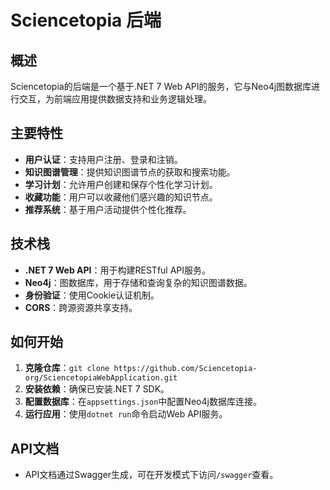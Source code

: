 # Sciencetopia 后端

## 概述
Sciencetopia的后端是一个基于.NET 7 Web API的服务，它与Neo4j图数据库进行交互，为前端应用提供数据支持和业务逻辑处理。

## 主要特性
- **用户认证**：支持用户注册、登录和注销。
- **知识图谱管理**：提供知识图谱节点的获取和搜索功能。
- **学习计划**：允许用户创建和保存个性化学习计划。
- **收藏功能**：用户可以收藏他们感兴趣的知识节点。
- **推荐系统**：基于用户活动提供个性化推荐。

## 技术栈
- **.NET 7 Web API**：用于构建RESTful API服务。
- **Neo4j**：图数据库，用于存储和查询复杂的知识图谱数据。
- **身份验证**：使用Cookie认证机制。
- **CORS**：跨源资源共享支持。

## 如何开始
1. **克隆仓库**：`git clone https://github.com/Sciencetopia-org/SciencetopiaWebApplication.git`
2. **安装依赖**：确保已安装.NET 7 SDK。
3. **配置数据库**：在`appsettings.json`中配置Neo4j数据库连接。
4. **运行应用**：使用`dotnet run`命令启动Web API服务。

## API文档
- API文档通过Swagger生成，可在开发模式下访问`/swagger`查看。
